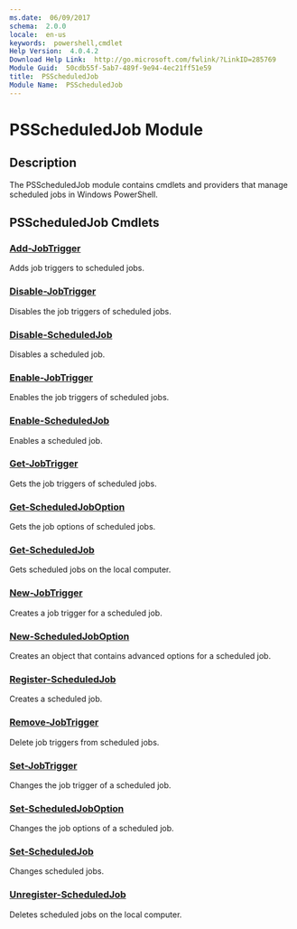 ```yaml
---
ms.date:  06/09/2017
schema:  2.0.0
locale:  en-us
keywords:  powershell,cmdlet
Help Version:  4.0.4.2
Download Help Link:  http://go.microsoft.com/fwlink/?LinkID=285769
Module Guid:  50cdb55f-5ab7-489f-9e94-4ec21ff51e59
title:  PSScheduledJob
Module Name:  PSScheduledJob
---
```

# PSScheduledJob Module

## Description

The PSScheduledJob module contains cmdlets and providers that manage scheduled jobs in Windows
PowerShell.

## PSScheduledJob Cmdlets

### [Add-JobTrigger](Add-JobTrigger.md)
Adds job triggers to scheduled jobs.

### [Disable-JobTrigger](Disable-JobTrigger.md)
Disables the job triggers of scheduled jobs.

### [Disable-ScheduledJob](Disable-ScheduledJob.md)
Disables a scheduled job.

### [Enable-JobTrigger](Enable-JobTrigger.md)
Enables the job triggers of scheduled jobs.

### [Enable-ScheduledJob](Enable-ScheduledJob.md)
Enables a scheduled job.

### [Get-JobTrigger](Get-JobTrigger.md)
Gets the job triggers of scheduled jobs.

### [Get-ScheduledJobOption](Get-ScheduledJobOption.md)
Gets the job options of scheduled jobs.

### [Get-ScheduledJob](Get-ScheduledJob.md)
Gets scheduled jobs on the local computer.

### [New-JobTrigger](New-JobTrigger.md)
Creates a job trigger for a scheduled job.

### [New-ScheduledJobOption](New-ScheduledJobOption.md)
Creates an object that contains advanced options for a scheduled job.

### [Register-ScheduledJob](Register-ScheduledJob.md)
Creates a scheduled job.

### [Remove-JobTrigger](Remove-JobTrigger.md)
Delete job triggers from scheduled jobs.

### [Set-JobTrigger](Set-JobTrigger.md)
Changes the job trigger of a scheduled job.

### [Set-ScheduledJobOption](Set-ScheduledJobOption.md)
Changes the job options of a scheduled job.

### [Set-ScheduledJob](Set-ScheduledJob.md)
Changes scheduled jobs.

### [Unregister-ScheduledJob](Unregister-ScheduledJob.md)
Deletes scheduled jobs on the local computer.